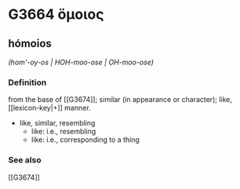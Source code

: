 # G3664 ὅμοιος

## hómoios

_(hom'-oy-os | HOH-moo-ose | OH-moo-ose)_

### Definition

from the base of [[G3674]]; similar (in appearance or character); like, [[lexicon-key|+]] manner.

- like, similar, resembling
  - like: i.e., resembling
  - like: i.e., corresponding to a thing

### See also

[[G3674]]

